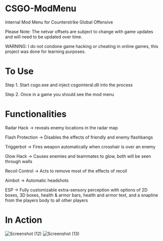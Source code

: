 # CSGO-ModMenu
Internal Mod Menu for Counterstrike Global Offensive

Please Note: The netvar offsets are subject to change with game updates and will need to be updated over time.

WARNING: I do not condone game hacking or cheating in online games, this project was done for learning purposes.

# To Use

Step 1. Start csgo.exe and inject csgointeral.dll into the process

Step 2. Once in a game you should see the mod menu

# Functionalities

Radar Hack -> reveals enemy locations in the radar map

Flash Protection -> Disables the effects of friendly and enemy flashbangs

Triggerbot -> Fires weapon automatically when crosshair is over an enemy

Glow Hack -> Causes enemies and teammates to glow, both will be seen through walls

Recoil Control -> Acts to remove most of the effects of recoil

Aimbot -> Automatic headshots

ESP -> Fully customizable extra-sensory perception with options of 2D boxes, 3D boxes, health & armor bars, health and armor text, and a snapline from the players body to all other players

# In Action
![Screenshot (12)](https://user-images.githubusercontent.com/82488869/158311622-fcc8c587-f443-4417-8a44-926134a1b04f.png)
![Screenshot (13)](https://user-images.githubusercontent.com/82488869/158311677-c7147054-fc01-4c81-abd8-e3ba4f03a25d.png)

